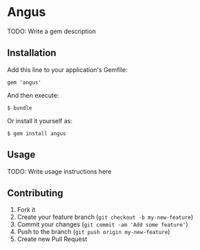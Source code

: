 # Angus

TODO: Write a gem description

## Installation

Add this line to your application's Gemfile:

    gem 'angus'

And then execute:

    $ bundle

Or install it yourself as:

    $ gem install angus

## Usage

TODO: Write usage instructions here

## Contributing

1. Fork it
2. Create your feature branch (`git checkout -b my-new-feature`)
3. Commit your changes (`git commit -am 'Add some feature'`)
4. Push to the branch (`git push origin my-new-feature`)
5. Create new Pull Request
